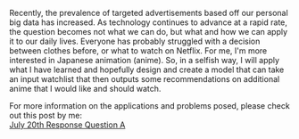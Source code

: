 Recently, the prevalence of targeted advertisements based off our personal big data has increased. As technology continues to advance at a rapid rate, the question becomes not what we can do, but what and how we can apply it to our daily lives. Everyone has probably struggled with a decision between clothes before, or what to watch on Netflix. For me, I'm more interested in Japanese animation (anime). So, in a selfish way, I will apply what I have learned and hopefully design and create a model that can take an input watchlist that then outputs some recommendations on additional anime that I would like and should watch. 

For more information on the applications and problems posed, please check out this post by me: <br/>
[July 20th Response Question A](https://ashuang2013.github.io/public/July20Response)<br/>
